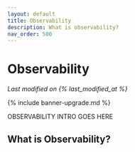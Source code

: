```yaml
---
layout: default
title: Observability
description: What is observability?
nav_order: 500
---
```


# Observability

*Last modified on {% last_modified_at %}*

{% include banner-upgrade.md %}

OBSERVABILITY INTRO GOES HERE

## What is Observability?
